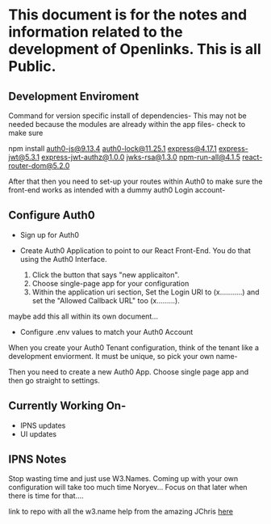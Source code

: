 # This document is for the notes and information related to the development of Openlinks. This is all Public.

## Development Enviroment

Command for version specific install of dependencies- This may not be needed because the modules are already within the app files- check to make sure

npm install auth0-js@9.13.4 auth0-lock@11.25.1 express@4.17.1 express-jwt@5.3.1 express-jwt-authz@1.0.0 jwks-rsa@1.3.0 npm-run-all@4.1.5 react-router-dom@5.2.0

After that then you need to set-up your routes within Auth0 to make sure the front-end works as intended with a dummy auth0 Login account- 

## Configure Auth0

- Sign up for Auth0

- Create Auth0 Application to point to our React Front-End. You do that using the Auth0 Interface. 

  1.  Click the button that says "new applicaiton".
  2.  Choose single-page app for your configuration
  3.  Within the application uri section, Set the Login URI to (x...........) and set the "Allowed Callback URL" too (x.........).

maybe add this all within its own document... 

- Configure .env values to match your Auth0 Account

When you create your Auth0 Tenant configuration, think of the tenant like a development enviorment. It must be unique, so pick your own name- 

Then you need to create a new Auth0 App. Choose single page app and then go straight to settings. 

## Currently Working On- 

- IPNS updates
- UI updates

## IPNS Notes

Stop wasting time and just use W3.Names. Coming up with your own configuration will take too much time Noryev... Focus on that later when there is time for that.... 

link to repo with all the w3.name help from the amazing JChris [here](https://github.com/jchris/w3ui-ipfs-camera/commit/5b463790df9a87b4246bcbf3ee0c35fe0642fe30)
